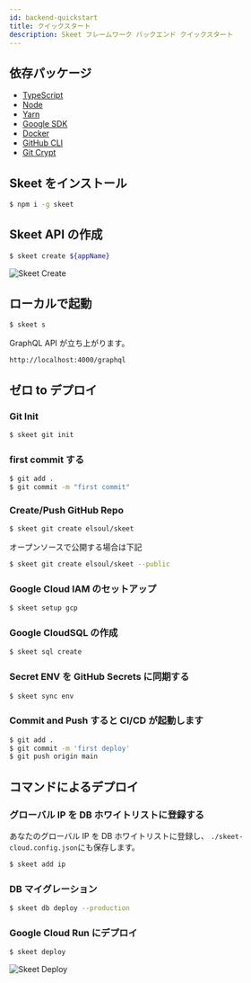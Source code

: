 ```yaml
---
id: backend-quickstart
title: クイックスタート
description: Skeet フレームワーク バックエンド クイックスタート
---
```


## 依存パッケージ

- [TypeScript](https://www.typescriptlang.org/)
- [Node](https://nodejs.org/)
- [Yarn](https://yarnpkg.com/)
- [Google SDK](https://cloud.google.com/sdk/docs)
- [Docker](https://www.docker.com/)
- [GitHub CLI](https://cli.github.com/)
- [Git Crypt](https://github.com/AGWA/git-crypt)

## Skeet をインストール

```bash
$ npm i -g skeet
```

## Skeet API の作成

```bash
$ skeet create ${appName}
```

![Skeet Create](https://storage.googleapis.com/skeet-assets/animation/skeet-create-compressed.gif)

## ローカルで起動

```bash
$ skeet s
```

GraphQL API が立ち上がります。

`http://localhost:4000/graphql`

## ゼロ to デプロイ

### Git Init

```bash
$ skeet git init
```

### first commit する

```bash
$ git add .
$ git commit -m "first commit"
```

### Create/Push GitHub Repo

```bash
$ skeet git create elsoul/skeet
```

オープンソースで公開する場合は下記

```bash
$ skeet git create elsoul/skeet --public
```

### Google Cloud IAM のセットアップ

```bash
$ skeet setup gcp
```

### Google CloudSQL の作成

```bash
$ skeet sql create
```

### Secret ENV を GitHub Secrets に同期する

```bash
$ skeet sync env
```

### Commit and Push すると CI/CD が起動します

```bash
$ git add .
$ git commit -m 'first deploy'
$ git push origin main
```

## コマンドによるデプロイ

### グローバル IP を DB ホワイトリストに登録する

あなたのグローバル IP を DB ホワイトリストに登録し、 `./skeet-cloud.config.json`にも保存します。

```bash
$ skeet add ip
```

### DB マイグレーション

```bash
$ skeet db deploy --production
```

### Google Cloud Run にデプロイ

```bash
$ skeet deploy
```

![Skeet Deploy](https://storage.googleapis.com/skeet-assets/animation/skeet-deploy-compressed.gif)
